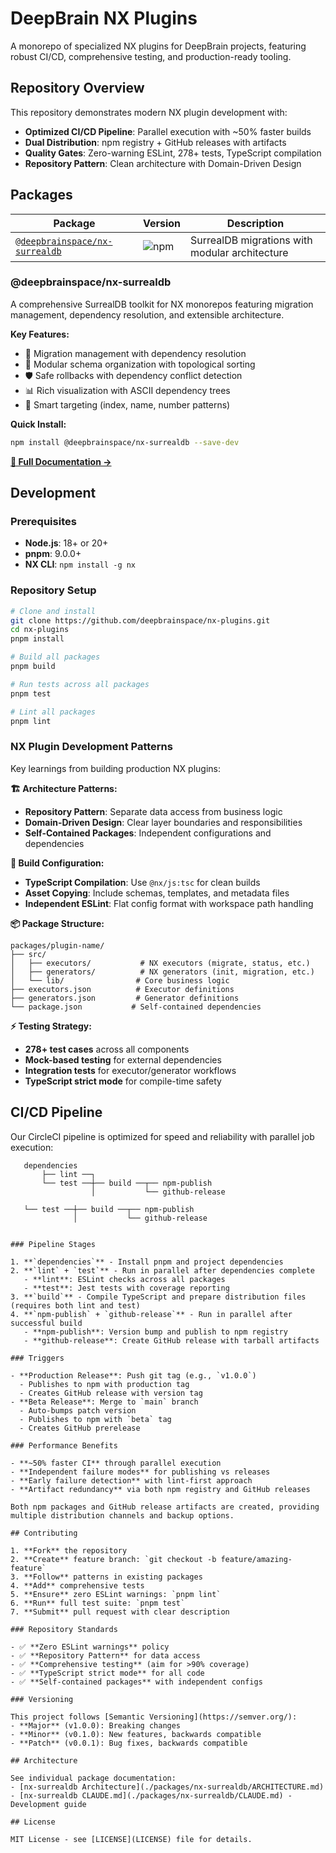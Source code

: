 # DeepBrain NX Plugins

A monorepo of specialized NX plugins for DeepBrain projects, featuring robust CI/CD, comprehensive testing, and production-ready tooling.

## Repository Overview

This repository demonstrates modern NX plugin development with:
- **Optimized CI/CD Pipeline**: Parallel execution with ~50% faster builds
- **Dual Distribution**: npm registry + GitHub releases with artifacts
- **Quality Gates**: Zero-warning ESLint, 278+ tests, TypeScript compilation
- **Repository Pattern**: Clean architecture with Domain-Driven Design

## Packages

| Package | Version | Description |
|---------|---------|-------------|
| [`@deepbrainspace/nx-surrealdb`](./packages/nx-surrealdb) | ![npm](https://img.shields.io/npm/v/@deepbrainspace/nx-surrealdb) | SurrealDB migrations with modular architecture |

### @deepbrainspace/nx-surrealdb

A comprehensive SurrealDB toolkit for NX monorepos featuring migration management, dependency resolution, and extensible architecture.

**Key Features:**
- 🚀 Migration management with dependency resolution
- 🔄 Modular schema organization with topological sorting  
- 🛡️ Safe rollbacks with dependency conflict detection
- 📊 Rich visualization with ASCII dependency trees
- 🎯 Smart targeting (index, name, number patterns)

**Quick Install:**
```bash
npm install @deepbrainspace/nx-surrealdb --save-dev
```

[**📖 Full Documentation →**](./packages/nx-surrealdb/README.md)

## Development

### Prerequisites
- **Node.js**: 18+ or 20+
- **pnpm**: 9.0.0+
- **NX CLI**: `npm install -g nx`

### Repository Setup
```bash
# Clone and install
git clone https://github.com/deepbrainspace/nx-plugins.git
cd nx-plugins
pnpm install

# Build all packages
pnpm build

# Run tests across all packages
pnpm test

# Lint all packages
pnpm lint
```

### NX Plugin Development Patterns

Key learnings from building production NX plugins:

**🏗️ Architecture Patterns:**
- **Repository Pattern**: Separate data access from business logic
- **Domain-Driven Design**: Clear layer boundaries and responsibilities
- **Self-Contained Packages**: Independent configurations and dependencies

**🔧 Build Configuration:**
- **TypeScript Compilation**: Use `@nx/js:tsc` for clean builds
- **Asset Copying**: Include schemas, templates, and metadata files
- **Independent ESLint**: Flat config format with workspace path handling

**📦 Package Structure:**
```
packages/plugin-name/
├── src/
│   ├── executors/           # NX executors (migrate, status, etc.)
│   ├── generators/          # NX generators (init, migration, etc.)
│   └── lib/                # Core business logic
├── executors.json          # Executor definitions
├── generators.json         # Generator definitions
└── package.json           # Self-contained dependencies
```

**⚡ Testing Strategy:**
- **278+ test cases** across all components
- **Mock-based testing** for external dependencies
- **Integration tests** for executor/generator workflows
- **TypeScript strict mode** for compile-time safety

## CI/CD Pipeline

Our CircleCI pipeline is optimized for speed and reliability with parallel job execution:

```
   dependencies
       ├── lint ──┐
       └── test ──┼── build ──┬── npm-publish
                  │           └── github-release
```
       └── test ──┼── build ──┬── npm-publish
                  │           └── github-release
```

### Pipeline Stages

1. **`dependencies`** - Install pnpm and project dependencies
2. **`lint` + `test`** - Run in parallel after dependencies complete
   - **lint**: ESLint checks across all packages
   - **test**: Jest tests with coverage reporting
3. **`build`** - Compile TypeScript and prepare distribution files (requires both lint and test)
4. **`npm-publish` + `github-release`** - Run in parallel after successful build
   - **npm-publish**: Version bump and publish to npm registry
   - **github-release**: Create GitHub release with tarball artifacts

### Triggers

- **Production Release**: Push git tag (e.g., `v1.0.0`)
  - Publishes to npm with production tag
  - Creates GitHub release with version tag
- **Beta Release**: Merge to `main` branch
  - Auto-bumps patch version
  - Publishes to npm with `beta` tag
  - Creates GitHub prerelease

### Performance Benefits

- **~50% faster CI** through parallel execution
- **Independent failure modes** for publishing vs releases
- **Early failure detection** with lint-first approach
- **Artifact redundancy** via both npm registry and GitHub releases

Both npm packages and GitHub release artifacts are created, providing multiple distribution channels and backup options.

## Contributing

1. **Fork** the repository
2. **Create** feature branch: `git checkout -b feature/amazing-feature`
3. **Follow** patterns in existing packages
4. **Add** comprehensive tests
5. **Ensure** zero ESLint warnings: `pnpm lint`
6. **Run** full test suite: `pnpm test`
7. **Submit** pull request with clear description

### Repository Standards

- ✅ **Zero ESLint warnings** policy
- ✅ **Repository Pattern** for data access
- ✅ **Comprehensive testing** (aim for >90% coverage)
- ✅ **TypeScript strict mode** for all code
- ✅ **Self-contained packages** with independent configs

### Versioning

This project follows [Semantic Versioning](https://semver.org/):
- **Major** (v1.0.0): Breaking changes
- **Minor** (v0.1.0): New features, backwards compatible
- **Patch** (v0.0.1): Bug fixes, backwards compatible

## Architecture

See individual package documentation:
- [nx-surrealdb Architecture](./packages/nx-surrealdb/ARCHITECTURE.md)
- [nx-surrealdb CLAUDE.md](./packages/nx-surrealdb/CLAUDE.md) - Development guide

## License

MIT License - see [LICENSE](LICENSE) file for details.